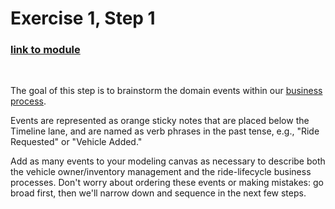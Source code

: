 # Exercise 1, Step 1

### [link to module](https://www.youtube.com/embed/gNUIPMiUuMM?si=4UEvZ1olXTt04W2-?&start=117&end=131)
                                                                                        
<br/>

The goal of this step is to brainstorm the domain events within our
[business process](../README.md#use-case). 

Events are represented as orange sticky notes that are placed below 
the Timeline lane, and are named as verb phrases in the past tense, 
e.g., "Ride Requested" or "Vehicle Added."

Add as many events to your modeling canvas as necessary to describe
both the vehicle owner/inventory management and the ride-lifecycle
business processes.  Don't worry about ordering these events or making
mistakes: go broad first, then we'll narrow down and sequence in the
next few steps.
